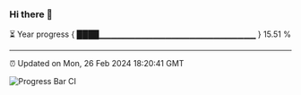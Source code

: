 ### Hi there 👋

⏳ Year progress { ████▁▁▁▁▁▁▁▁▁▁▁▁▁▁▁▁▁▁▁▁▁▁▁▁▁▁ } 15.51 %

---

⏰ Updated on Mon, 26 Feb 2024 18:20:41 GMT

![Progress Bar CI](https://github.com/ZhaoGui/ZhaoGui/workflows/Progress%20Bar%20CI/badge.svg)
